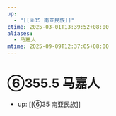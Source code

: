 ```yaml
---
up:
  - "[[⑥35 南亚民族]]"
ctime: 2025-03-01T13:39:52+08:00
aliases:
  - 马嘉人
mtime: 2025-09-09T12:37:05+08:00
---
```


# ⑥355.5 马嘉人

- up: [[⑥35 南亚民族]]
